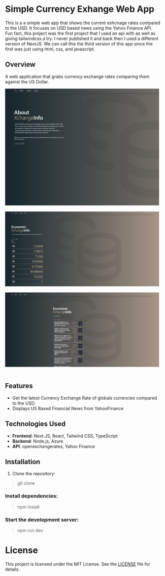 # Simple Currency Exhange Web App

This is a a simple web app that shows the current exhcnage rates compared to the USD. It focuses on USD based news using the Yahoo Finance API. Fun fact, this project was the first project that I used an api with as well as giving tailwindcss a try. I never published it and back then I used a different version of NextJS. We can call this the third version of this app since the first was just using html, css, and javascript.

## Overview
A web application that grabs currency exchange rates comparing them against the US Dollar.

<img src="public/demo/exi-about.png" alt="About EXI" width="500"/>
<br><br>
<img src="public/demo/exi-currency.png" alt="EXI Currency" width="500"/>
<br><br>
<img src="public/demo/exi-news.png" alt="EXI US News" width="500"/>
<br><br>

## Features
- Get the latest Currency Exchange Rate of globals currencies compared to the USD.
- Displays US Based Financial News from YahooFinance 


## Technologies Used
- **Frontend**: Next.JS, React, Tailwind CSS, TypeScript
- **Backend**: Node.js, Azure
- **API**: openexchangerates, Yahoo Finance

## Installation
1. Clone the repository:

> git clone <repo-url>

### Install dependencies:

> npm install

### Start the development server:

> npm run dev

# License

This project is licensed under the MIT License. See the [LICENSE](LICENSE) file for details.
